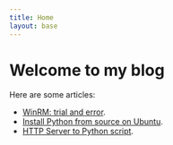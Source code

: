 ```yaml
---
title: Home
layout: base
---
```


# Welcome to my blog

Here are some articles:

- [WinRM: trial and error](/winrm.html).
- [Install Python from source on Ubuntu](/install-python-from-source-on-ubuntu.html).
- [HTTP Server to Python script](/path-from-nginx-to-python.html).
